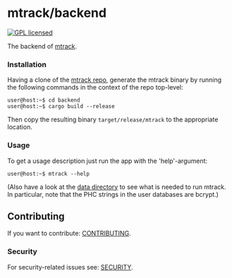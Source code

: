 # mtrack/backend

[![GPL licensed][license-badge]][license-url]

[license-badge]: https://img.shields.io/badge/license-GPL-blue.svg
[license-url]: ./Cargo.toml

The backend of [mtrack](https://github.com/shtsoft/mtrack).

### Installation

Having a clone of the [mtrack repo](https://github.com/shtsoft/mtrack), generate the mtrack binary by running the following commands in the context of the repo top-level:

```console
user@host:~$ cd backend
user@host:~$ cargo build --release
```

Then copy the resulting binary `target/release/mtrack` to the appropriate location.

### Usage

To get a usage description just run the app with the 'help'-argument:

```console
user@host:~$ mtrack --help
```

(Also have a look at the [data directory](data) to see what is needed to run mtrack. In particular, note that the PHC strings in the user databases are bcrypt.)

## Contributing

If you want to contribute: [CONTRIBUTING](CONTRIBUTING.md).

### Security

For security-related issues see: [SECURITY](../SECURITY.md).
